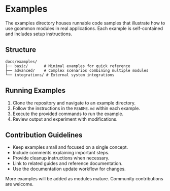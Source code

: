 <!-- file: docs/examples/README.md -->
<!-- version: 1.0.0 -->
<!-- guid: 0134f17d-751e-440e-a668-5837972de723 -->

# Examples

The examples directory houses runnable code samples that illustrate how to use
gcommon modules in real applications. Each example is self-contained and
includes setup instructions.

## Structure

```
docs/examples/
├── basic/       # Minimal examples for quick reference
├── advanced/    # Complex scenarios combining multiple modules
└── integrations/ # External system integrations
```

## Running Examples

1. Clone the repository and navigate to an example directory.
2. Follow the instructions in the `README.md` within each example.
3. Execute the provided commands to run the example.
4. Review output and experiment with modifications.

## Contribution Guidelines

- Keep examples small and focused on a single concept.
- Include comments explaining important steps.
- Provide cleanup instructions when necessary.
- Link to related guides and reference documentation.
- Use the documentation update workflow for changes.

More examples will be added as modules mature. Community contributions are
welcome.